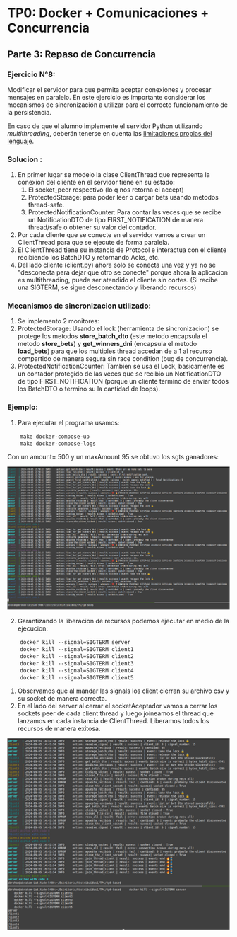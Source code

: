 # TP0: Docker + Comunicaciones + Concurrencia
## Parte 3: Repaso de Concurrencia

### Ejercicio N°8:
Modificar el servidor para que permita aceptar conexiones y procesar mensajes en paralelo.
En este ejercicio es importante considerar los mecanismos de sincronización a utilizar para el correcto funcionamiento de la persistencia.

En caso de que el alumno implemente el servidor Python utilizando _multithreading_,  deberán tenerse en cuenta las [limitaciones propias del lenguaje](https://wiki.python.org/moin/GlobalInterpreterLock).

### Solucion : 
1. En primer lugar se modelo la clase ClientThread que representa la conexion del cliente en el servidor tiene en su estado:
    1. El socket_peer respectivo (lo q nos retorna el accept)
    2. ProtectedStorage: para poder leer o cargar bets usando metodos thread-safe. 
    3. ProtectedNotificationCounter: Para contar las veces que se recibe un NotificationDTO de tipo FIRST_NOTIFICATION de manera thread/safe o obtener su valor del contador.
2. Por cada cliente que se conecte en el servidor vamos a crear un ClientThread para que se ejecute de forma paralela.
3. El ClientThread tiene su instancia de Protocol e interactua con el cliente recibiendo los BatchDTO y retornando Acks, etc.  
3. Del lado cliente (client.py) ahora solo se conecta una vez y ya no se "desconecta para dejar que otro se conecte" porque ahora la aplicacion es multithreading, puede ser atendido el cliente sin cortes.  (Si recibe una SIGTERM, se sigue desconectando y liberando recursos)

### Mecanismos de sincronizacion utilizado: 
1. Se implemento 2 monitores: 
1. ProtectedStorage: Usando el lock (herramienta de sincronizacion) se protege los metodos **store_batch_dto** (este metodo encapsula el metodo **store_bets**) 
y **get_winners_dni** (encapsula el metodo **load_bets**) para que los multiples thread accedan de a 1 al recurso compartido de manera segura sin race condition (bug de concurrencia).
1. ProtectedNotificationCounter: Tambien se usa el Lock, basicamente es un contador protegido de las veces que se recibio un NotificationDTO de tipo FIRST_NOTIFICATION
(porque un cliente termino de enviar todos los BatchDTO o termino su la cantidad de loops).


### Ejemplo: 
1. Para ejecutar el programa usamos: 
```
    make docker-compose-up
    make docker-compose-logs
``` 
Con un amount= 500 y un maxAmount 95 se obtuvo los sgts ganadores:

<img src= "./img/ej8_part1.png">

2. Garantizando la liberacion de recursos podemos ejecutar en medio de la ejecucion: 

```
    docker kill --signal=SIGTERM server
    docker kill --signal=SIGTERM client1
    docker kill --signal=SIGTERM client2
    docker kill --signal=SIGTERM client3
    docker kill --signal=SIGTERM client4
    docker kill --signal=SIGTERM client5
``` 
1. Observamos que al mandar las signals los client cierran su archivo csv y su socket de manera correcta.
2. En el lado del server al cerrar el socketAceptador vamos a cerrar los sockets peer de cada client thread y luego joineamos el thread que lanzamos en cada
instancia de ClientThread. Liberamos todos los recursos de manera exitosa.

<img src= "./img/ej8_part2.png">

